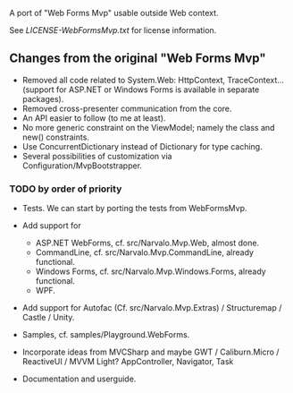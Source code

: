 ﻿
A port of "Web Forms Mvp" usable outside Web context. 

See _LICENSE-WebFormsMvp.txt_ for license information.

Changes from the original "Web Forms Mvp"
-----------------------------------------

- Removed all code related to System.Web: HttpContext, TraceContext...
  (support for ASP.NET or Windows Forms is available in separate packages).
- Removed cross-presenter communication from the core.
- An API easier to follow (to me at least).
- No more generic constraint on the ViewModel; namely the class and new() constraints.
- Use ConcurrentDictionary instead of Dictionary for type caching.
- Several possibilities of customization via Configuration/MvpBootstrapper.

### TODO by order of priority

- Tests. We can start by porting the tests from WebFormsMvp.

- Add support for 
  * ASP.NET WebForms, cf. src/Narvalo.Mvp.Web, almost done.
  * CommandLine, cf. src/Narvalo.Mvp.CommandLine, already functional.
  * Windows Forms, cf. src/Narvalo.Mvp.Windows.Forms, already functional.
  * WPF.

- Add support for Autofac (Cf. src/Narvalo.Mvp.Extras) / Structuremap / Castle / Unity.

- Samples, cf. samples/Playground.WebForms.

- Incorporate ideas from MVCSharp and maybe GWT / Caliburn.Micro / ReactiveUI / MVVM Light?
  AppController, Navigator, Task

- Documentation and userguide.

